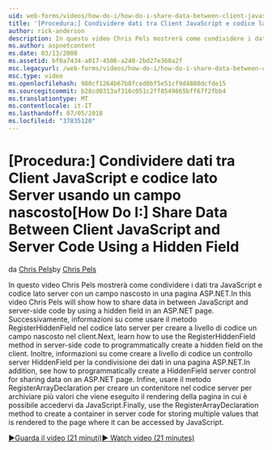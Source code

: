 ```yaml
---
uid: web-forms/videos/how-do-i/how-do-i-share-data-between-client-javascript-and-server-code-using-a-hidden-field
title: '[Procedura:] Condividere dati tra Client JavaScript e codice lato Server usando un campo nascosto | Microsoft Docs'
author: rick-anderson
description: In questo video Chris Pels mostrerà come condividere i dati tra JavaScript e codice lato server con un campo nascosto in una pagina ASP.NET. Successivamente, per informazioni su come t...
ms.author: aspnetcontent
ms.date: 03/13/2008
ms.assetid: bf0a7434-a017-4506-a240-2bd27e360a2f
msc.legacyurl: /web-forms/videos/how-do-i/how-do-i-share-data-between-client-javascript-and-server-code-using-a-hidden-field
msc.type: video
ms.openlocfilehash: 980cf1264b67b8fced0bf5e51cf9d4880dcfde15
ms.sourcegitcommit: b28cd0313af316c051c2ff8549865bff67f2fbb4
ms.translationtype: MT
ms.contentlocale: it-IT
ms.lasthandoff: 07/05/2018
ms.locfileid: "37835120"
---
```

<a name="how-do-i-share-data-between-client-javascript-and-server-code-using-a-hidden-field"></a><span data-ttu-id="6b150-104">[Procedura:] Condividere dati tra Client JavaScript e codice lato Server usando un campo nascosto</span><span class="sxs-lookup"><span data-stu-id="6b150-104">[How Do I:] Share Data Between Client JavaScript and Server Code Using a Hidden Field</span></span>
====================
<span data-ttu-id="6b150-105">da [Chris Pels](https://twitter.com/chrispels)</span><span class="sxs-lookup"><span data-stu-id="6b150-105">by [Chris Pels](https://twitter.com/chrispels)</span></span>

<span data-ttu-id="6b150-106">In questo video Chris Pels mostrerà come condividere i dati tra JavaScript e codice lato server con un campo nascosto in una pagina ASP.NET.</span><span class="sxs-lookup"><span data-stu-id="6b150-106">In this video Chris Pels will show how to share data in between JavaScript and server-side code by using a hidden field in an ASP.NET page.</span></span> <span data-ttu-id="6b150-107">Successivamente, informazioni su come usare il metodo RegisterHiddenField nel codice lato server per creare a livello di codice un campo nascosto nel client.</span><span class="sxs-lookup"><span data-stu-id="6b150-107">Next, learn how to use the RegisterHiddenField method in server-side code to programmatically create a hidden field on the client.</span></span> <span data-ttu-id="6b150-108">Inoltre, informazioni su come creare a livello di codice un controllo server HiddenField per la condivisione dei dati in una pagina ASP.NET.</span><span class="sxs-lookup"><span data-stu-id="6b150-108">In addition, see how to programmatically create a HiddenField server control for sharing data on an ASP.NET page.</span></span> <span data-ttu-id="6b150-109">Infine, usare il metodo RegisterArrayDeclaration per creare un contenitore nel codice server per archiviare più valori che viene eseguito il rendering della pagina in cui è possibile accedervi da JavaScript.</span><span class="sxs-lookup"><span data-stu-id="6b150-109">Finally, use the RegisterArrayDeclaration method to create a container in server code for storing multiple values that is rendered to the page where it can be accessed by JavaScript.</span></span>

[<span data-ttu-id="6b150-110">&#9654;Guarda il video (21 minuti)</span><span class="sxs-lookup"><span data-stu-id="6b150-110">&#9654; Watch video (21 minutes)</span></span>](https://channel9.msdn.com/Blogs/ASP-NET-Site-Videos/how-do-i-share-data-between-client-javascript-and-server-code-using-a-hidden-field)
